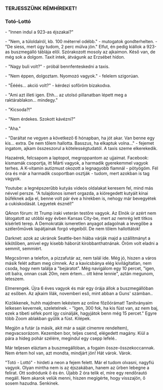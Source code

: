 ### TERJESSZÜNK RÉMHÍREKET!

### Totó-Lottó

\- "Innen indul a 923-as éjszakai?"

\- "Nem, a túloldalról, kb. 100 méterrel odébb." - mutogatok gondterhelten. - "De siess, mert úgy tudom, 2 perc múlva jön."
Elfut, én pedig kiállok a 923-as buszmegálló táblája elől. Szórakozott mosoly az ajkaimon.
Késő van, de még sok a dolgom. Taxit intek, átvágunk az Erzsébet hídon.

\- "Nagy buli volt?" - próbál bennfenteskedni a taxis.

\- "Nem éppen, dolgoztam. Nyomozó vagyok." - felelem szigorúan.

\- "Éééés... akció volt?" - kérdezi sofőröm bizakodva.

\- "Ami azt illeti igen. Ehh... az utolsó pillanatban lépett meg a raktárablakon... mindegy."

\- "Kicsoda?!"

\- "Nem érdekes. Szokott kávézni?"

\- "Aha."

\- "Daráltat ne vegyen a következő 6 hónapban, ha jót akar. Van benne egy kis... extra. De nem tőlem hallotta. Basszus, ha elkaptuk volna..." - fejemet ingatom, ajkam összeszorul a kötelességtudatól.
A taxis szeme elkerekedik.

Hazaérek, felcsapom a laptopot, megroppantom az ujjaimat.
Facebook: kismamák csoportja, itt Márti vagyok, a harmadik gyerekemmel vagyok terhes. A K-vitamin autizmust okozott a legnagyobb fiamnál - pötyögöm. Fél óra és már a harmadik csoportban osztják - tudom, mert azokban is tag vagyok.

Youtube: a legnépszerűbb kutyás videós oldalakat keresem fel, mind más névvel persze. "A tulajdonos ismert orgazda, a kiöregedett kutyáit kínai büféknek adja el, benne volt pár éve a hírekben is, nehogy már bevegyétek a cukiskodását. Legyetek észnél!"

QAnon fórum: itt Trump iraki veterán testőre vagyok. Az Elnök úr azért nem látogatott az utóbbi egy évben Kansas City-be, mert az nemrég lett titkos kísérleti terep. A Demokraták ismeretlen anyagot adagolnak a levegőbe a szélerőművek lapátjainak forgó végeiből. De nem tőlem hallottátok!

Darknet: azok az ukránok Seattle-ben hiába várják majd a szállítmányt a kikötőben, amivel egy kisebb háborút kirobbanthatnának. Öröm volt eladni a semmit, semmiért.

Megcsörren a telefon, a pizzafutár az, nem talál ide. Még jó, hiszen a város másik felét adtam meg címnek. Az a kavicsbánya elég kivilágítatlan, nem csoda, hogy nem találja a "bejáratot". Még navigálom egy 10 percet, "igen, ott balra, onnan csak 20m, nem értem... ott kéne lennie", aztán megunom, leteszem.

Elmerengek. Újra 6 éves vagyok és már egy órája állok a buszmegállóban az esőben. Az ajkaim lilák, novemberi eső, mint abban a Guns' számban..

Kizökkenek, huhh majdnem lekéstem az online főzőórámat! Tanítványaim lelkesen kevernek, szeletelnek.
\- "Igen, 300 fok, ha kis füst van, az nem baj, ezek a tibeti séfek pont így csinálják, hagyjátok benn még 15 percet." Egyre több Zoom ablakban gyűlik a füst. Kilépek.

Megjön a futár (a másik, akit már a saját címemre rendeltem), megvacsorázom. Kezemben bor, teljes csend, elégedett magány. Kiül a pára a hideg pohár szélére, megindul egy csepp lefelé..

Már teljesen eláztam a buszmegállóban, a fogaim össze-összekoccannak. Nem értem hol van, azt mondta, mindjárt jön! Hát várok. Várok.

"Totó - Lottó" - hirdeti a neon a fejem felett. Már el tudom olvasni, nagyfiú vagyok. Olyan mintha nem is az éjszakában, hanem az űrben lebegne a felirat. Ott sodródunk ő és én.
Újabb 2 óra telik el, mire egy rendőrautó megáll. Nem akarok velük menni, hiszen megígérte, hogy visszajön, ő sosem hazudna. Senkinek.
